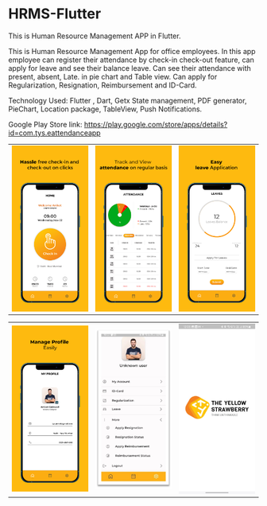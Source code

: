 # HRMS-Flutter
This is Human Resource Management APP in Flutter.

This is Human Resource Management App for office
employees. In this app employee can register their
attendance by check-in check-out feature, can apply
for leave and see their balance leave. Can see their
attendance with present, absent, Late. in pie chart
and Table view. Can apply for Regularization,
Resignation, Reimbursement and ID-Card.

Technology Used:
Flutter , Dart, Getx State management, PDF generator,
PieChart, Location package, TableView, Push
Notifications.

Google Play Store link: https://play.google.com/store/apps/details?id=com.tys.eattendanceapp



<table style="width:100%">
  <tr>
     <td><img src="https://github.com/MayankChowdhary/HRMS-Flutter/blob/master/screenshots/screenshot4.webp" >
</td>
    <td><img src="https://github.com/MayankChowdhary/HRMS-Flutter/blob/master/screenshots/screenshot2.webp" >
</td>
    <td><img src="https://github.com/MayankChowdhary/HRMS-Flutter/blob/master/screenshots/screenshot3.webp" >
</td>
    
    
</tr>
</table>

<table style="width:100%">
 <tr>
     <td><img width="300" src="https://github.com/MayankChowdhary/HRMS-Flutter/blob/master/screenshots/screenshot1.webp" >
</td>
    <td><img width="300" src="https://github.com/MayankChowdhary/HRMS-Flutter/blob/master/screenshots/screenshot5.jpg" >
</td>
    <td><img width="300" src="https://github.com/MayankChowdhary/HRMS-Flutter/blob/master/screenshots/screenshot6.jpeg" >
</td>


</tr>
</table>
